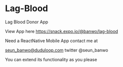 # Lag-Blood
Lag Blood Donor App

View App here https://snack.expo.io/@banwo/lag-blood

Need a ReactNative Mobile App contact me at 

seun_banwo@duduloop.com
twitter @seun_banwo

You can extend its functionality as you please
